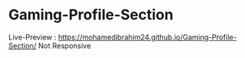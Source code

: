 # Gaming-Profile-Section
Live-Preview : https://mohamedibrahim24.github.io/Gaming-Profile-Section/
Not Responsive
